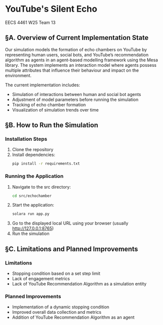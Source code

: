 # YouTube's Silent Echo
EECS 4461 W25 Team 13 

## §A. Overview of Current Implementation State

Our simulation models the formation of echo chambers on YouTube by representing human users, social bots, and YouTube’s recommendation algorithm as agents in an agent-based modelling framework using the Mesa library. The system implements an interaction model where agents possess multiple attributes that influence their behaviour and impact on the environment.

The current implementation includes:
- Simulation of interactions between human and social bot agents
- Adjustment of model parameters before running the simulation
- Tracking of echo chamber formation
- Visualization of simulation trends over time 

## §B. How to Run the Simulation

### Installation Steps
1. Clone the repository
2. Install dependencies:
   ```bash
   pip install -r requirements.txt
   ```

### Running the Application
1. Navigate to the src directory:
   ```bash
   cd src/echochamber
   ```
2. Start the application:
   ```bash
   solara run app.py
   ```
3. Go to the displayed local URL using your browser (usually http://127.0.0.1:8765)
4. Run the simulation

## §C. Limitations and Planned Improvements
### Limitations
- Stopping condition based on a set step limit
- Lack of engagement metrics
- Lack of YouTube Recommendation Algorithm as a simulation entity

### Planned Improvements
- Implementation of a dynamic stopping condition
- Improved overall data collection and metrics
- Addition of YouTube Recommendation Algorithm as an agent

